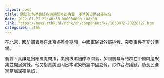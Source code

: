 ```yaml
---
layout: post
title: 國防部稱準備好冬奧期間外部挑釁　不滿美日助台獨氣焰
date: 2022-01-27 22:40:38.000000000 +08:00
link: https://news.rthk.hk/rthk/ch/component/k2/1630972-20220127.htm
categories: rthk
---
```


在北京，國防部表示在北京冬奧會期間，中國軍隊對外部挑釁、突發事件有充分準備。

發言人吳謙是回應有提問指，美國核潛艇停靠關島，多個航母戰鬥群在中國周邊聚集並開展演練。他又指責美國同日本渲染所謂中國威脅，炒作台海議題，助長民進黨當局謀獨氣焰，

